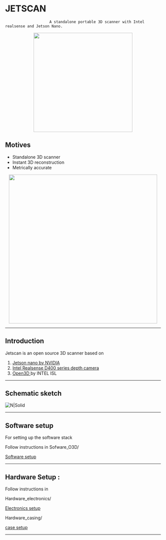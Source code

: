 #                                                    JETSCAN 

                        A standalone portable 3D scanner with Intel realsense and Jetson Nano. 
 

<p align="center">
 <img src="https://raw.githubusercontent.com/devshank3/JETSCAN/master/jetscan.JPG" width="320" />
</p>




## Motives 

* Standalone 3D scanner 
* Instant 3D reconstruction 
* Metrically accurate


<p align="center">
 <img src="https://raw.githubusercontent.com/devshank3/JETSCAN/master/Jetscan.jpeg" width="480" />
</p>



----

## Introduction

Jetscan is an open source 3D scanner based on 

1. [Jetson nano by NVIDIA](https://developer.nvidia.com/embedded/jetson-nano-developer-kit)
2. [Intel Realsense D400 series depth camera](https://www.intelrealsense.com/depth-camera-d435i/)
3. [Open3D ](http://www.open3d.org/) by INTEL ISL

----


## Schematic sketch

![N|Solid]( https://github.com/devshank3/JetScan/blob/master/Schematic/Capture.PNG )


----
## Software setup



For setting up the software stack 

Follow instructions in Sofware_O3D/ 


[Software setup](https://github.com/devshank3/JetScan/blob/master/Software_O3D/Readme.md)



----

## Hardware Setup :

Follow instructions in 

Hardware_electronics/

[Electronics setup](https://github.com/devshank3/JetScan/blob/master/Hardware_electronics/Readme.md)

Hardware_casing/

[case setup](https://github.com/devshank3/JetScan/blob/master/Hardware_casing/Readme.md)


----



